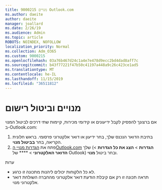 ```yaml
---
title: 9000215 מנויים Outlook.com
ms.author: daeite
author: daeite
manager: joallard
ms.date: 2/26/19
ms.audience: Admin
ms.topic: article
ROBOTS: NOINDEX, NOFOLLOW
localization_priority: Normal
ms.collection: Adm_O365
ms.custom: 9000215
ms.openlocfilehash: 03a76b467d24c1a4e7e478d9ecc2bd4dad8aff7c
ms.sourcegitcommit: b43f77221f47b50c41197a448a9c26c423ce1ad5
ms.translationtype: MT
ms.contentlocale: he-IL
ms.lasthandoff: 11/15/2019
ms.locfileid: "36511812"
---
```

# <a name="subscriptions-and-unsubscribing"></a>מנויים וביטול רישום

אם ברצונך להפסיק לקבל ידיעונים או קידומי מכירות, קיימות שתי דרכים לביטול המנוי ב-Outlook.com:

1. בתיבת הדואר הנכנס שלך, בחר ידיעון או דואר אלקטרוני פרסומי. בראש חלונית הקריאה, בחר **בביטול מנוי**.
2. פתח את [הגדרות מנויי הOutlook.com](https://outlook.live.com/mail/options/mail/brandsSubscriptions) שלך (**הגדרות** > **הצג את כל הגדרות** > **הדואר האלקטרוני** > **** של Outlook) ובחר ביטול **מנוי**.

ערות

- לא כל הלקוחות יכולים ליהנות מתכונה זו כרגע.
- תראה תכונה זו רק אם קיבלת הודעת דואר אלקטרוני מהחברה השולחת דואר אלקטרוני מנוי.